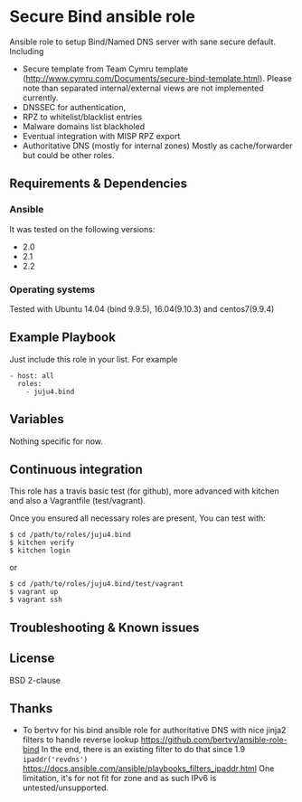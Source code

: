 
# Secure Bind ansible role

Ansible role to setup Bind/Named DNS server with sane secure default.
Including
* Secure template from Team Cymru template (http://www.cymru.com/Documents/secure-bind-template.html).
Please note than separated internal/external views are not implemented currently.
* DNSSEC for authentication,
* RPZ to whitelist/blacklist entries
* Malware domains list blackholed
* Eventual integration with MISP RPZ export
* Authoritative DNS (mostly for internal zones)
Mostly as cache/forwarder but could be other roles.

## Requirements & Dependencies

### Ansible
It was tested on the following versions:
 * 2.0
 * 2.1
 * 2.2

### Operating systems

Tested with Ubuntu 14.04 (bind 9.9.5), 16.04(9.10.3) and centos7(9.9.4)

## Example Playbook

Just include this role in your list.
For example

```
- host: all
  roles:
    - juju4.bind
```

## Variables

Nothing specific for now.

## Continuous integration

This role has a travis basic test (for github), more advanced with kitchen and also a Vagrantfile (test/vagrant).

Once you ensured all necessary roles are present, You can test with:
```
$ cd /path/to/roles/juju4.bind
$ kitchen verify
$ kitchen login
```
or
```
$ cd /path/to/roles/juju4.bind/test/vagrant
$ vagrant up
$ vagrant ssh
```

## Troubleshooting & Known issues


## License

BSD 2-clause

## Thanks

* To bertvv for his bind ansible role for authoritative DNS with nice jinja2 filters to handle reverse lookup
https://github.com/bertvv/ansible-role-bind
In the end, there is an existing filter to do that since 1.9 ```ipaddr('revdns')```
https://docs.ansible.com/ansible/playbooks_filters_ipaddr.html
One limitation, it's for not fit for zone and as such IPv6 is untested/unsupported.
